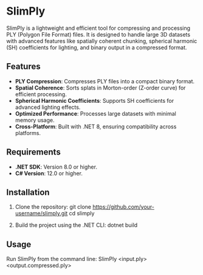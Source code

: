 # SlimPly

SlimPly is a lightweight and efficient tool for compressing and processing PLY (Polygon File Format) files. It is designed to handle large 3D datasets with advanced features like spatially coherent chunking, spherical harmonic (SH) coefficients for lighting, and binary output in a compressed format.

## Features

- **PLY Compression**: Compresses PLY files into a compact binary format.
- **Spatial Coherence**: Sorts splats in Morton-order (Z-order curve) for efficient processing.
- **Spherical Harmonic Coefficients**: Supports SH coefficients for advanced lighting effects.
- **Optimized Performance**: Processes large datasets with minimal memory usage.
- **Cross-Platform**: Built with .NET 8, ensuring compatibility across platforms.

## Requirements

- **.NET SDK**: Version 8.0 or higher.
- **C# Version**: 12.0 or higher.

## Installation

1. Clone the repository:
git clone https://github.com/your-username/slimply.git cd slimply

2. Build the project using the .NET CLI:
dotnet build

## Usage

Run SlimPly from the command line:
SlimPly <input.ply> <output.compressed.ply>
